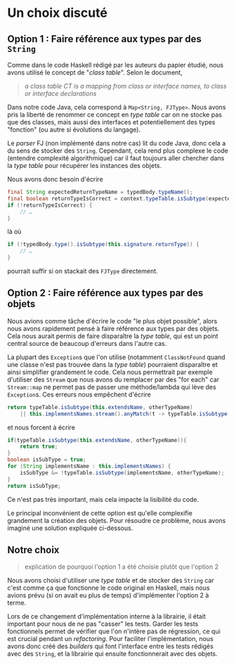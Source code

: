 # Un choix discuté

## Option 1 : Faire référence aux types par des `String`

Comme dans le code Haskell rédigé par les auteurs du papier étudié,
nous avons utilisé le concept de "*class table*". Selon le document,

> *a class table CT is a mapping from class or interface names, to class or interface declarations*

Dans notre code Java, cela correspond à `Map<String, FJType>`.
Nous avons pris la liberté de renommer ce concept en *type table* car on ne stocke pas que des classes,
mais aussi des interfaces et potentiellement des types "fonction" (ou autre si évolutions du langage).

Le *parser* FJ (non implémenté dans notre cas) lit du code Java, donc cela a du sens de stocker des `String`.
Cependant, cela rend plus complexe le code (entendre complexité algorithmique)
car il faut toujours aller chercher dans la *type table* pour récupérer les instances des objets.

Nous avons donc besoin d'écrire

```java
final String expectedReturnTypeName = typedBody.typeName();
final boolean returnTypeIsCorrect = context.typeTable.isSubtype(expectedReturnTypeName, this.signature.returnTypeName());
if (!returnTypeIsCorrect) {
    // …
}
```

là où

```java
if (!typedBody.type().isSubtype(this.signature.returnType)) {
    // …
}
```

pourrait suffir si on stackait des `FJType` directement.

## Option 2 : Faire référence aux types par des objets

Nous avions comme tâche d'écrire le code "le plus objet possible",
alors nous avons rapidement pensé à faire référence aux types par des objets.
Cela nous aurait permis de faire disparaître la *type table*,
qui est un point central source de beaucoup d'erreurs dans l'autre cas.

La plupart des `Exception`s que l'on utilise
(notamment `ClassNotFound` quand une classe n'est pas trouvée dans la *type table*)
pourraient disparaître et ainsi simplifier grandement le code.
Cela nous permettrait par exemple d'utiliser des `Stream` que nous avons du remplacer par des "for each"
car `Stream::map` ne permet pas de passer une méthode/lambda qui lève des `Exception`s.
Ces erreurs nous empêchent d'écrire

```java
return typeTable.isSubtype(this.extendsName, otherTypeName)
    || this.implementsNames.stream().anyMatch(t -> typeTable.isSubtype(t, otherTypeName));
```

et nous forcent à écrire

```java
if(typeTable.isSubtype(this.extendsName, otherTypeName)){
    return true;
}
boolean isSubType = true;
for (String implementsName : this.implementsNames) {
    isSubType &= !typeTable.isSubtype(implementsName, otherTypeName);
}
return isSubType;
```

Ce n'est pas très important, mais cela impacte la lisibilité du code.

Le principal inconvénient de cette option est qu'elle complexifie grandement la création des objets.
Pour résoudre ce problème, nous avons imaginé une solution expliquée ci-dessous.

## Notre choix

> explication de pourquoi l'option 1 a été choisie plutôt que l'option 2

Nous avons choisi d'utiliser une *type table* et de stocker des `String`
car c'est comme ça que fonctionne le code original en Haskell,
mais nous avions prévu (si on avait eu plus de temps) d'implémenter l'option 2 à terme.

Lors de ce changement d'implémentation interne à la librairie,
il était important pour nous de ne pas "casser" les tests.
Garder les tests fonctionnels permet de vérifier que l'on n'intère pas de régression,
ce qui est crucial pendant un *refactoring*.
Pour faciliter l'implémentation, nous avons donc créé des *builders* qui font l'interface
entre les tests rédigés avec des `String`, et la librairie qui ensuite fonctionnerait avec des objets.
